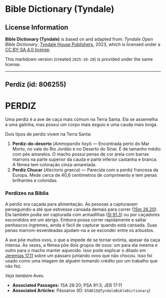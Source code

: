 # Bible Dictionary (Tyndale)

## License Information

**Bible Dictionary (Tyndale)** is based on and adapted from: _Tyndale Open Bible Dictionary_, [Tyndale House Publishers](https://tyndaleopenresources.com/), 2023, which is licensed under a [CC BY-SA 4.0 license](https://creativecommons.org/licenses/by-sa/4.0/legalcode.en).

This markdown version (created `2025-10-20`) is provided under the same license.



--------------------------------

## Perdiz (id: 806255)

PERDIZ
======

Uma perdiz é a ave de caça mais comum na Terra Santa. Ela se assemelha a uma galinha, mas possui um corpo mais esguio e uma cauda mais longa.

Dois tipos de perdiz vivem na Terra Santa:

1. **Perdiz\-do\-deserto** (*Ammoperdix heyi*) — Encontrada perto do Mar Morto, no vale do Rio Jordão e no Deserto do Sinai. É de tamanho médio com pés amarelos. O macho possui penas de cor areia com barras marrons na parte superior da cauda e parte inferior castanha e branca. A fêmea tem coloração cinza\-amarelada.
2. **Perdiz Chucar** (*Alectoris graeca*) — Parecida com a perdiz francesa da Europa. Mede cerca de 40,6 centímetros de comprimento e tem penas brilhantes e coloridas.

### Perdizes na Bíblia

A perdiz era caçada para alimentação. As pessoas a capturavam perseguindo\-a até que estivesse cansada demais para correr ([1Sm 26\.20](https://ref.ly/1Sam26:20)). Ela também podia ser capturada com armadilhas ([Sl 91\.3](https://ref.ly/Ps91:3)) ou por caçadores escondidos em um abrigo. Embora possa correr rapidamente e saltar penhascos íngremes, ainda é fácil de capturar quando está cansada. Suas penas marrom\-esverdeadas ajudam\-na a se esconder entre os arbustos.

A ave põe muitos ovos, o que a impede de se tornar extinta, apesar da caça intensa. Às vezes, a fêmea põe dois grupos de ovos: um para ela mesma e outro para o macho manter aquecido. Isso pode explicar o ditado em [Jeremias 17\.11](https://ref.ly/Jer17:11) sobre um pássaro juntando ovos que não chocou. Isso foi usado como uma imagem de alguém tomando crédito por um trabalho que não fez.

*Veja também* Aves.

* **Associated Passages:** 1SA 26:20; PSA 91:3; JER 17:11
* **Associated Articles:** Pássaros (ID: `658615@TyndaleBibleDictionary`)

